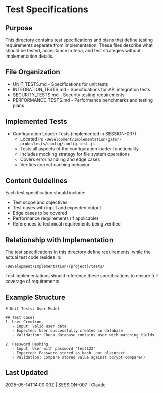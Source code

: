 # Test Specifications

## Purpose
This directory contains test specifications and plans that define testing requirements separate from implementation. These files describe what should be tested, acceptance criteria, and test strategies without implementation details.

## File Organization
- UNIT_TESTS.md - Specifications for unit tests
- INTEGRATION_TESTS.md - Specifications for API integration tests
- SECURITY_TESTS.md - Security testing requirements
- PERFORMANCE_TESTS.md - Performance benchmarks and testing plans

## Implemented Tests
- Configuration Loader Tests (implemented in SESSION-007)
  - Located in: `/Development/Implementation/gator-probe/tests/config/config.test.js`
  - Tests all aspects of the configuration loader functionality
  - Includes mocking strategy for file system operations
  - Covers error handling and edge cases
  - Verifies correct caching behavior

## Content Guidelines
Each test specification should include:
- Test scope and objectives
- Test cases with input and expected output
- Edge cases to be covered
- Performance requirements (if applicable)
- References to technical requirements being verified

## Relationship with Implementation
The test specifications in this directory define requirements, while the actual test code resides in:
```
/Development/Implementation/{project}/tests/
```

Test implementations should reference these specifications to ensure full coverage of requirements.

## Example Structure
```
# Unit Tests: User Model

## Test Cases
1. User Creation
   - Input: Valid user data
   - Expected: User successfully created in database
   - Validation: Check database contains user with matching fields

2. Password Hashing
   - Input: User with password "test123"
   - Expected: Password stored as hash, not plaintext
   - Validation: Compare stored value against bcrypt.compare()
```

## Last Updated
2025-05-14T14:00:00Z | SESSION-007 | Claude
